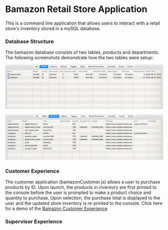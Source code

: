 # Bamazon Retail Store Application
This is a command line application that allows users to interact with a retail store's inventory stored in a mySQL database. 

### Database Structure
The bamazon database consists of two tables, products and departments. The following screenshots demonstrate how the two tables were setup:

![Image of Tables](https://github.com/udugam/bamazon/blob/master/screenshots/BamazonTables.png)

![Image of Columns](https://github.com/udugam/bamazon/blob/master/screenshots/BamazonColumns.png)

### Customer Experience
The customer application (bamazonCustomer.js) allows a user to purchase products by ID. Upon launch, the products in inventory are first printed to the console before the user is prompted to make a product choice and quantity to purchase. Upon selection, the purchase total is displayed to the user and the updated store inventory is re-printed to the console. Click here for a demo of the [Bamazon Customer Experience](https://youtu.be/15JqEcQBagU)

### Supervisor Experience






